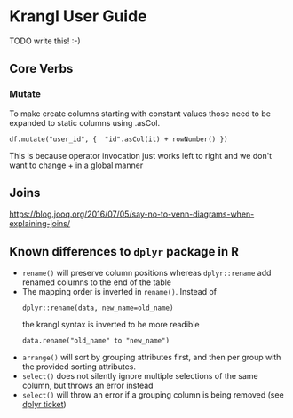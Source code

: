 # Krangl User Guide

TODO write this! :-)

## Core Verbs

### Mutate

To make create columns starting with constant values those need to be expanded to static  columns using .asCol.
```
df.mutate("user_id", {  "id".asCol(it) + rowNumber() })

```
This is because operator invocation just works left to right and we don't want to change + in a global manner


## Joins


https://blog.jooq.org/2016/07/05/say-no-to-venn-diagrams-when-explaining-joins/

## Known differences to `dplyr` package in R

* `rename()` will preserve column positions whereas `dplyr::rename` add renamed columns to the end of the table
* The mapping order is inverted in `rename()`. Instead of
   ```
   dplyr::rename(data, new_name=old_name)
   ```
   the krangl syntax is inverted to be more readible
   ```
   data.rename("old_name" to "new_name")
   ```
* `arrange()` will sort by grouping attributes first, and then per group with the provided sorting attributes.
* `select()` does not silently ignore multiple selections of the same column, but throws an error instead
* `select()` will throw an error if a grouping column is being removed (see [dplyr ticket](https://github.com/hadley/dplyr/issues/1869))

